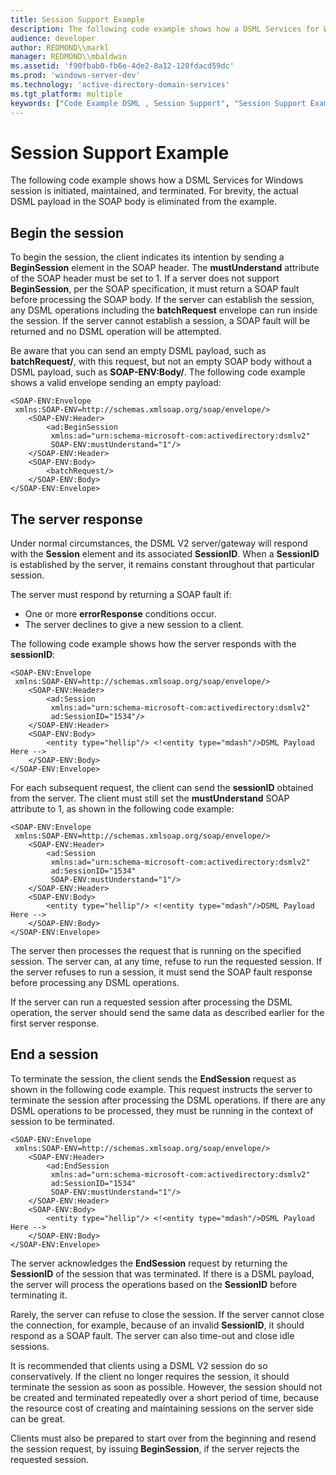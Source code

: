```yaml
---
title: Session Support Example
description: The following code example shows how a DSML Services for Windows session is initiated, maintained, and terminated. For brevity, the actual DSML payload in the SOAP body is eliminated from the example.
audience: developer
author: REDMOND\\markl
manager: REDMOND\\mbaldwin
ms.assetid: 'f90fbab0-fb6e-4de2-8a12-128fdacd59dc'
ms.prod: 'windows-server-dev'
ms.technology: 'active-directory-domain-services'
ms.tgt_platform: multiple
keywords: ["Code Example DSML , Session Support", "Session Support Example DSML"]
---
```


# Session Support Example

The following code example shows how a DSML Services for Windows session is initiated, maintained, and terminated. For brevity, the actual DSML payload in the SOAP body is eliminated from the example.

## Begin the session

To begin the session, the client indicates its intention by sending a **BeginSession** element in the SOAP header. The **mustUnderstand** attribute of the SOAP header must be set to 1. If a server does not support **BeginSession**, per the SOAP specification, it must return a SOAP fault before processing the SOAP body. If the server can establish the session, any DSML operations including the **batchRequest** envelope can run inside the session. If the server cannot establish a session, a SOAP fault will be returned and no DSML operation will be attempted.

Be aware that you can send an empty DSML payload, such as **batchRequest/**, with this request, but not an empty SOAP body without a DSML payload, such as **SOAP-ENV:Body/**. The following code example shows a valid envelope sending an empty payload:


```soap
<SOAP-ENV:Envelope
 xmlns:SOAP-ENV=http://schemas.xmlsoap.org/soap/envelope/>
    <SOAP-ENV:Header>
        <ad:BeginSession
         xmlns:ad="urn:schema-microsoft-com:activedirectory:dsmlv2"
         SOAP-ENV:mustUnderstand="1"/>
    </SOAP-ENV:Header>
    <SOAP-ENV:Body>
        <batchRequest/> 
    </SOAP-ENV:Body>
</SOAP-ENV:Envelope>
```



## The server response

Under normal circumstances, the DSML V2 server/gateway will respond with the **Session** element and its associated **SessionID**. When a **SessionID** is established by the server, it remains constant throughout that particular session.

The server must respond by returning a SOAP fault if:

-   One or more **errorResponse** conditions occur.
-   The server declines to give a new session to a client.

The following code example shows how the server responds with the **sessionID**:


```soap
<SOAP-ENV:Envelope
 xmlns:SOAP-ENV=http://schemas.xmlsoap.org/soap/envelope/>
    <SOAP-ENV:Header>
        <ad:Session
         xmlns:ad="urn:schema-microsoft-com:activedirectory:dsmlv2"
         ad:SessionID="1534"/>
    </SOAP-ENV:Header>
    <SOAP-ENV:Body>
        <entity type="hellip"/> <!<entity type="mdash"/>DSML Payload Here --> 
    </SOAP-ENV:Body>
</SOAP-ENV:Envelope>

```



For each subsequent request, the client can send the **sessionID** obtained from the server. The client must still set the **mustUnderstand** SOAP attribute to 1, as shown in the following code example:


```soap
<SOAP-ENV:Envelope
 xmlns:SOAP-ENV=http://schemas.xmlsoap.org/soap/envelope/>
    <SOAP-ENV:Header>
        <ad:Session
         xmlns:ad="urn:schema-microsoft-com:activedirectory:dsmlv2"
         ad:SessionID="1534" 
         SOAP-ENV:mustUnderstand="1"/>
    </SOAP-ENV:Header>
    <SOAP-ENV:Body>
        <entity type="hellip"/> <!<entity type="mdash"/>DSML Payload Here --> 
    </SOAP-ENV:Body>
</SOAP-ENV:Envelope>
```



The server then processes the request that is running on the specified session. The server can, at any time, refuse to run the requested session. If the server refuses to run a session, it must send the SOAP fault response before processing any DSML operations.

If the server can run a requested session after processing the DSML operation, the server should send the same data as described earlier for the first server response.

## End a session

To terminate the session, the client sends the **EndSession** request as shown in the following code example. This request instructs the server to terminate the session after processing the DSML operations. If there are any DSML operations to be processed, they must be running in the context of session to be terminated.


```soap
<SOAP-ENV:Envelope
 xmlns:SOAP-ENV=http://schemas.xmlsoap.org/soap/envelope/>
    <SOAP-ENV:Header>
        <ad:EndSession
         xmlns:ad="urn:schema-microsoft-com:activedirectory:dsmlv2"
         ad:SessionID="1534"
         SOAP-ENV:mustUnderstand="1"/>
    </SOAP-ENV:Header>
    <SOAP-ENV:Body>
        <entity type="hellip"/> <!<entity type="mdash"/>DSML Payload Here --> 
    </SOAP-ENV:Body>
</SOAP-ENV:Envelope>
```



The server acknowledges the **EndSession** request by returning the **SessionID** of the session that was terminated. If there is a DSML payload, the server will process the operations based on the **SessionID** before terminating it.

Rarely, the server can refuse to close the session. If the server cannot close the connection, for example, because of an invalid **SessionID**, it should respond as a SOAP fault. The server can also time-out and close idle sessions.

It is recommended that clients using a DSML V2 session do so conservatively. If the client no longer requires the session, it should terminate the session as soon as possible. However, the session should not be created and terminated repeatedly over a short period of time, because the resource cost of creating and maintaining sessions on the server side can be great.

Clients must also be prepared to start over from the beginning and resend the session request, by issuing **BeginSession**, if the server rejects the requested session.

 

 




